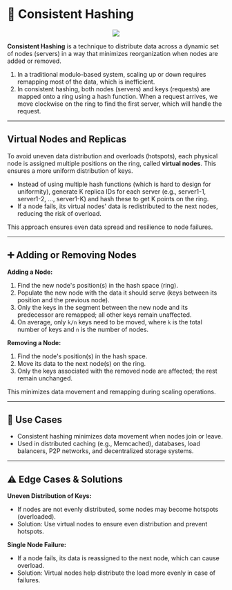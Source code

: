 # 🔄 Consistent Hashing

<p align="center">
 <img src="/img/hld/image3.png" />
</p>

**Consistent Hashing** is a technique to distribute data across a dynamic set of nodes (servers) in a way that minimizes reorganization when nodes are added or removed.

1. In a traditional modulo-based system, scaling up or down requires remapping most of the data, which is inefficient.
2. In consistent hashing, both nodes (servers) and keys (requests) are mapped onto a ring using a hash function. When a request arrives, we move clockwise on the ring to find the first server, which will handle the request.

---

## Virtual Nodes and Replicas

To avoid uneven data distribution and overloads (hotspots), each physical node is assigned multiple positions on the ring, called **virtual nodes**. This ensures a more uniform distribution of keys.

- Instead of using multiple hash functions (which is hard to design for uniformity), generate K replica IDs for each server (e.g., server1-1, server1-2, ..., server1-K) and hash these to get K points on the ring.
- If a node fails, its virtual nodes' data is redistributed to the next nodes, reducing the risk of overload.

This approach ensures even data spread and resilience to node failures.

---

## ➕ Adding or Removing Nodes

**Adding a Node:**

1. Find the new node's position(s) in the hash space (ring).
2. Populate the new node with the data it should serve (keys between its position and the previous node).
3. Only the keys in the segment between the new node and its predecessor are remapped; all other keys remain unaffected.
4. On average, only `k/n` keys need to be moved, where `k` is the total number of keys and `n` is the number of nodes.

**Removing a Node:**

1. Find the node's position(s) in the hash space.
2. Move its data to the next node(s) on the ring.
3. Only the keys associated with the removed node are affected; the rest remain unchanged.

This minimizes data movement and remapping during scaling operations.

---

## 🚀 Use Cases

- Consistent hashing minimizes data movement when nodes join or leave.
- Used in distributed caching (e.g., Memcached), databases, load balancers, P2P networks, and decentralized storage systems.

---

## ⚠️ Edge Cases & Solutions

**Uneven Distribution of Keys:**

- If nodes are not evenly distributed, some nodes may become hotspots (overloaded).
- Solution: Use virtual nodes to ensure even distribution and prevent hotspots.

**Single Node Failure:**

- If a node fails, its data is reassigned to the next node, which can cause overload.
- Solution: Virtual nodes help distribute the load more evenly in case of failures.
